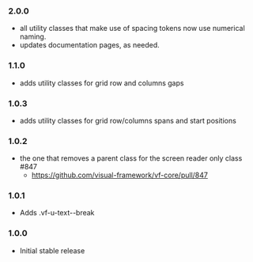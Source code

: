 ### 2.0.0

- all utility classes that make use of spacing tokens now use numerical naming.
- updates documentation pages, as needed.

### 1.1.0

- adds utility classes for grid row and columns gaps

### 1.0.3

- adds utility classes for grid row/columns spans and start positions

### 1.0.2

- the one that removes a parent class for the screen reader only class #847
  - https://github.com/visual-framework/vf-core/pull/847

### 1.0.1

- Adds .vf-u-text--break

### 1.0.0

- Initial stable release
